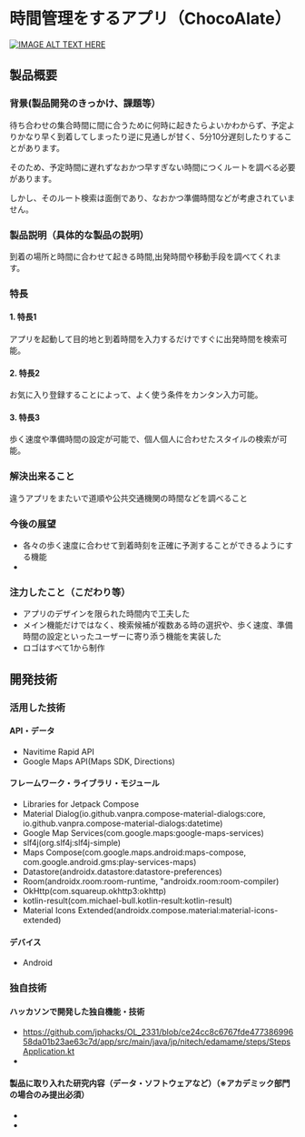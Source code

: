 # 時間管理をするアプリ（ChocoAlate）

[![IMAGE ALT TEXT HERE](https://jphacks.com/wp-content/uploads/2023/07/JPHACKS2023_ogp.png)](https://www.youtube.com/watch?v=yYRQEdfGjEg)

## 製品概要
### 背景(製品開発のきっかけ、課題等）
待ち合わせの集合時間に間に合うために何時に起きたらよいかわからず、予定よりかなり早く到着してしまったり逆に見通しが甘く、5分10分遅刻したりすることがあります。

そのため、予定時間に遅れずなおかつ早すぎない時間につくルートを調べる必要があります。

しかし、そのルート検索は面倒であり、なおかつ準備時間などが考慮されていません。

### 製品説明（具体的な製品の説明）
到着の場所と時間に合わせて起きる時間,出発時間や移動手段を調べてくれます。


### 特長
#### 1. 特長1
アプリを起動して目的地と到着時間を入力するだけですぐに出発時間を検索可能。

#### 2. 特長2
お気に入り登録することによって、よく使う条件をカンタン入力可能。

#### 3. 特長3
歩く速度や準備時間の設定が可能で、個人個人に合わせたスタイルの検索が可能。

### 解決出来ること
違うアプリをまたいで道順や公共交通機関の時間などを調べること

### 今後の展望
- 各々の歩く速度に合わせて到着時刻を正確に予測することができるようにする機能
- 

### 注力したこと（こだわり等）
* アプリのデザインを限られた時間内で工夫した
* メイン機能だけではなく、検索候補が複数ある時の選択や、歩く速度、準備時間の設定といったユーザーに寄り添う機能を実装した
* ロゴはすべて1から制作

## 開発技術
### 活用した技術
#### API・データ
* Navitime Rapid API
* Google Maps API(Maps SDK, Directions) 

#### フレームワーク・ライブラリ・モジュール
* Libraries for Jetpack Compose
* Material Dialog(io.github.vanpra.compose-material-dialogs:core, io.github.vanpra.compose-material-dialogs:datetime)
* Google Map Services(com.google.maps:google-maps-services)
* slf4j(org.slf4j:slf4j-simple)
* Maps Compose(com.google.maps.android:maps-compose, com.google.android.gms:play-services-maps)
* Datastore(androidx.datastore:datastore-preferences)
* Room(androidx.room:room-runtime, "androidx.room:room-compiler)
* OkHttp(com.squareup.okhttp3:okhttp)
* kotlin-result(com.michael-bull.kotlin-result:kotlin-result)
* Material Icons Extended(androidx.compose.material:material-icons-extended)

#### デバイス
* Android


### 独自技術
#### ハッカソンで開発した独自機能・技術
* https://github.com/jphacks/OL_2331/blob/ce24cc8c6767fde47738699658da01b23ae63c7d/app/src/main/java/jp/nitech/edamame/steps/StepsApplication.kt
* 

#### 製品に取り入れた研究内容（データ・ソフトウェアなど）（※アカデミック部門の場合のみ提出必須）
* 
* 
